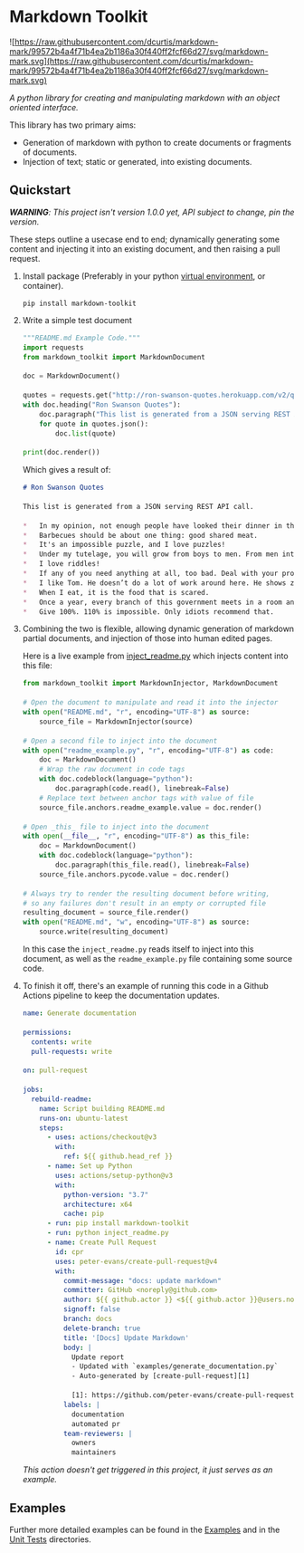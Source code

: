 # Markdown Toolkit
![https://raw.githubusercontent.com/dcurtis/markdown-mark/99572b4a4f71b4ea2b1186a30f440ff2fcf66d27/svg/markdown-mark.svg](https://raw.githubusercontent.com/dcurtis/markdown-mark/99572b4a4f71b4ea2b1186a30f440ff2fcf66d27/svg/markdown-mark.svg)

_A python library for creating and manipulating markdown with an object oriented interface._

This library has two primary aims:
* Generation of markdown with python to create documents or fragments of documents.
* Injection of text; static or generated, into existing documents.

## Quickstart

_**WARNING**:_ _This project isn't version 1.0.0 yet, API subject to change, pin the version._

These steps outline a usecase end to end; dynamically generating some content and injecting it into an existing document, and then raising a pull request.

1.  Install package (Preferably in your python [virtual environment](https://docs.python.org/3/library/venv.html), or container).
    ```shell
    pip install markdown-toolkit
    ```
1.  Write a simple test document 
    <!--- markdown-toolkit:readme_example --->
    ```python
    """README.md Example Code."""
    import requests
    from markdown_toolkit import MarkdownDocument
    
    doc = MarkdownDocument()
    
    quotes = requests.get("http://ron-swanson-quotes.herokuapp.com/v2/quotes/10")
    with doc.heading("Ron Swanson Quotes"):
        doc.paragraph("This list is generated from a JSON serving REST API call.")
        for quote in quotes.json():
            doc.list(quote)
    
    print(doc.render())
    ```
    <!--- markdown-toolkit:readme_example --->
    
    Which gives a result of:
    ```markdown 
    # Ron Swanson Quotes

    This list is generated from a JSON serving REST API call.

    *   In my opinion, not enough people have looked their dinner in the eyes and considered the circle of life.
    *   Barbecues should be about one thing: good shared meat.
    *   It's an impossible puzzle, and I love puzzles!
    *   Under my tutelage, you will grow from boys to men. From men into gladiators. And from gladiators into Swansons.
    *   I love riddles!
    *   If any of you need anything at all, too bad. Deal with your problems yourselves, like adults.
    *   I like Tom. He doesn’t do a lot of work around here. He shows zero initiative. He’s not a team player. He’s never wanted to go that extra mile. Tom is exactly what I’m looking for in a government employee.
    *   When I eat, it is the food that is scared.
    *   Once a year, every branch of this government meets in a room and announces what they intend to waste taxpayer money on.
    *   Give 100%. 110% is impossible. Only idiots recommend that.
    ```

1. Combining the two is flexible, allowing dynamic generation of markdown partial documents, and injection of those into human edited pages.

    Here is a live example from [inject_readme.py](inject_readme.py) which injects content into this file:

    <!--- markdown-toolkit:pycode --->
    ```python
    from markdown_toolkit import MarkdownInjector, MarkdownDocument
    
    # Open the document to manipulate and read it into the injector
    with open("README.md", "r", encoding="UTF-8") as source:
        source_file = MarkdownInjector(source)
    
    # Open a second file to inject into the document
    with open("readme_example.py", "r", encoding="UTF-8") as code:
        doc = MarkdownDocument()
        # Wrap the raw document in code tags
        with doc.codeblock(language="python"):
            doc.paragraph(code.read(), linebreak=False)
        # Replace text between anchor tags with value of file
        source_file.anchors.readme_example.value = doc.render()
    
    # Open _this_ file to inject into the document
    with open(__file__, "r", encoding="UTF-8") as this_file:
        doc = MarkdownDocument()
        with doc.codeblock(language="python"):
            doc.paragraph(this_file.read(), linebreak=False)
        source_file.anchors.pycode.value = doc.render()
    
    # Always try to render the resulting document before writing,
    # so any failures don't result in an empty or corrupted file
    resulting_document = source_file.render()
    with open("README.md", "w", encoding="UTF-8") as source:
        source.write(resulting_document)
    ```
    <!--- markdown-toolkit:pycode --->

    In this case the `inject_readme.py` reads itself to inject into this document, as well as the `readme_example.py` file containing some source code.

1.  To finish it off, there's an example of running this code in a Github Actions pipeline to keep the documentation updates.

    ```yaml
    name: Generate documentation
    
    permissions:
      contents: write
      pull-requests: write
    
    on: pull-request

    jobs:
      rebuild-readme:
        name: Script building README.md
        runs-on: ubuntu-latest
        steps:
          - uses: actions/checkout@v3
            with:
              ref: ${{ github.head_ref }}
          - name: Set up Python
            uses: actions/setup-python@v3
            with:
              python-version: "3.7"
              architecture: x64
              cache: pip
          - run: pip install markdown-toolkit
          - run: python inject_readme.py
          - name: Create Pull Request
            id: cpr
            uses: peter-evans/create-pull-request@v4
            with:
              commit-message: "docs: update markdown"
              committer: GitHub <noreply@github.com>
              author: ${{ github.actor }} <${{ github.actor }}@users.noreply.github.com>
              signoff: false
              branch: docs
              delete-branch: true
              title: '[Docs] Update Markdown'
              body: |
                Update report
                - Updated with `examples/generate_documentation.py`
                - Auto-generated by [create-pull-request][1]
    
                [1]: https://github.com/peter-evans/create-pull-request
              labels: |
                documentation
                automated pr
              team-reviewers: |
                owners
                maintainers
    ```

    _This action doesn't get triggered in this project, it just serves as an example._

## Examples

Further more detailed examples can be found in the [Examples](./examples) and in the [Unit Tests](./tests) directories.